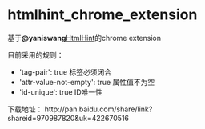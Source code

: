 htmlhint_chrome_extension
==========================

基于<strong>@yaniswang</strong><a href="https://github.com/yaniswang/HTMLHint">HtmlHint</a>的chrome extension 
<p>目前采用的规则：</p>
<ul>
    <li>'tag-pair': true 标签必须闭合</li>
    <li>'attr-value-not-empty': true  属性值不为空</li>
    <li>'id-unique': true ID唯一性</li>
</ul>
下载地址： http://pan.baidu.com/share/link?shareid=970987820&uk=422670516
